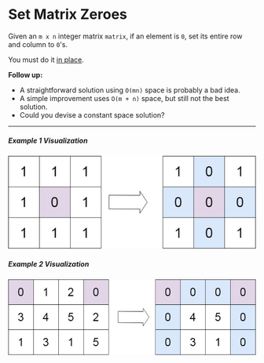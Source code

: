 # Set Matrix Zeroes

Given an `m x n` integer matrix `matrix`, if an element is `0`, set its entire row and column to `0`'s.

You must do it [in place](https://en.wikipedia.org/wiki/In-place_algorithm).

**Follow up:**

- A straightforward solution using `O(mn)` space is probably a bad idea.
- A simple improvement uses `O(m + n)` space, but still not the best solution.
- Could you devise a constant space solution?

---

##### Example 1 Visualization

![Example 1 Visualization](mat1.jpg "Example 1 Visualization")

##### Example 2 Visualization

![Example 2 Visualization](mat2.jpg "Example 2 Visualization")
